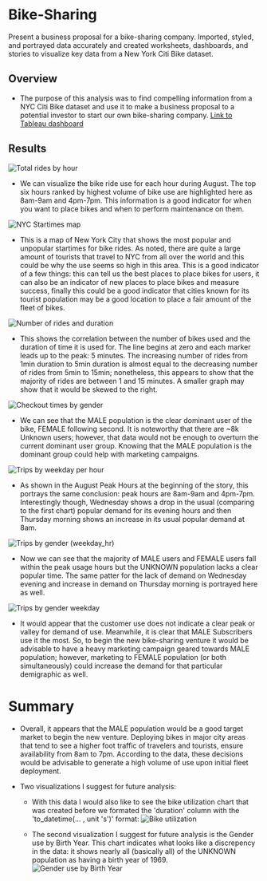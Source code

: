 # Bike-Sharing
Present a business proposal for a bike-sharing company. Imported, styled, and portrayed data accurately and created worksheets, dashboards, and stories to visualize key data from a New York Citi Bike dataset.


## Overview

  - The purpose of this analysis was to find compelling information from a NYC Citi Bike dataset and use it to make a business proposal to a potential investor to start our own bike-sharing company. [Link to Tableau dashboard](https://public.tableau.com/app/profile/kenneth.n.beadle/viz/NYCCitiBikeRideData/NYCCitiBikeData)



## Results

![Total rides by hour](https://user-images.githubusercontent.com/78178900/121843768-7f76db80-cca8-11eb-925c-b737fd72758c.png)
- We can visualize the bike ride use for each hour during August. The top six hours ranked by highest volume of bike use are highlighted here as 8am-9am and 4pm-7pm. This information is a good indicator for when you want to place bikes and when to perform maintenance on them.


![NYC Startimes map](https://user-images.githubusercontent.com/78178900/121843875-ae8d4d00-cca8-11eb-99ff-7471f693f902.png)
- This is a map of New York City that shows the most popular and unpopular startimes for bike rides. As noted, there are quite a large amount of tourists that travel to NYC from all over the world and this could be why the use seems so high in this area. This is a good indicator of a few things: this can tell us the best places to place bikes for users, it can also be an indicator of new places to place bikes and measure success, finally this could be a good indicator that cities known for its tourist population may be a good location to place a fair amount of the fleet of bikes.


![Number of rides and duration](https://user-images.githubusercontent.com/78178900/121843918-bf3dc300-cca8-11eb-9276-f418217c2499.png)

- This shows the correlation between the number of bikes used and the duration of time it is used for. The line begins at zero and each marker leads up to the peak: 5 minutes. The increasing number of rides from 1min duration to 5min duration is almost equal to the decreasing number of rides from 5min to 15min; nonetheless, this appears to show that the majority of rides are between 1 and 15 minutes. A smaller graph may show that it would be skewed to the right.


![Checkout times by gender](https://user-images.githubusercontent.com/78178900/121843949-cfee3900-cca8-11eb-858c-3a527225aa15.png)
- We can see that the MALE population is the clear dominant user of the bike, FEMALE following second. It is noteworthy that there are ~8k Unknown users; however, that data would not be enough to overturn the current dominant user group. Knowing that the MALE population is the dominant group could help with marketing campaigns. 


![Trips by weekday per hour](https://user-images.githubusercontent.com/78178900/121843992-dd0b2800-cca8-11eb-8a99-b0a918d02c30.png)
- As shown in the August Peak Hours at the beginning of the story, this portrays the same conclusion: peak hours are 8am-9am and 4pm-7pm. Interestingly though, Wednesday shows a drop in the usual (comparing to the first chart) popular demand for its evening hours and then Thursday morning shows an increase in its usual popular demand at 8am. 


![Trips by gender (weekday_hr)](https://user-images.githubusercontent.com/78178900/121844051-f3b17f00-cca8-11eb-91bd-6d8dd4a75657.png)
- Now we can see that the majority of MALE users and FEMALE users fall within the peak usage hours but the UNKNOWN population lacks a clear popular time. The same patter for the lack of demand on Wednesday evening and increase in demand on Thursday morning is portrayed here as well.


![Trips by gender weekday](https://user-images.githubusercontent.com/78178900/121844085-0330c800-cca9-11eb-8193-670f481213d4.png)
- It would appear that the customer use does not indicate a clear peak or valley for demand of use. Meanwhile, it is clear that MALE Subscribers use it the most. So, to begin the new bike-sharing venture it would be advisable to have a heavy marketing campaign geared towards MALE population; however, marketing to FEMALE population (or both simultaneously) could increase the demand for that particular demigraphic as well.


# Summary

- Overall, it appears that the MALE population would be a good target market to begin the new venture. Deploying bikes in major city areas that tend to see a higher foot traffic of travelers and tourists, ensure availability from 8am to 7pm. According to the data, these decisions would be advisable to generate a high volume of use upon initial fleet deployment. 

- Two visualizations I suggest for future analysis:
  
  - With this data I would also like to see the bike utilization chart that was created before we formated the 'duration' column with the 'to_datetime(... , unit 's')' format:
  ![Bike utilization](https://user-images.githubusercontent.com/78178900/121846773-2bbac100-ccad-11eb-8b53-798936a8a9d8.png)


  - The second visualization I suggest for future analysis is the Gender use by Birth Year. This chart indicates what looks like a discrepency in the data: it shows nearly all (basically all) of the UNKNOWN population as having a birth year of 1969.
  ![Gender use by Birth Year](https://user-images.githubusercontent.com/78178900/121847631-7be65300-ccae-11eb-837f-340be2c2d7f9.png)

